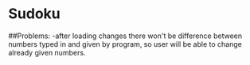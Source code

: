 # Sudoku





##Problems:
-after loading changes there won't be difference between numbers typed in and given by program, so user will be able to change already given numbers.
